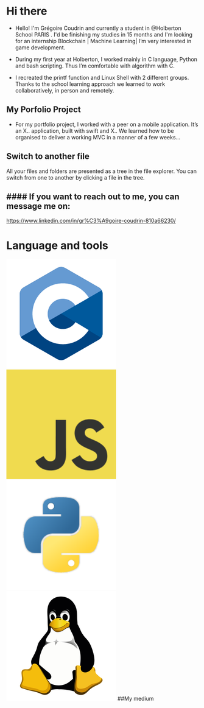 # Hi there

-   Hello! I'm Grégoire Coudrin and currently a student in @Holberton School PARIS . I'd be finishing my studies in 15 months and I'm looking for an internship Blockchain | Machine Learning| I’m very interested in game development.

-   During my first year at Holberton, I worked mainly in C language, Python and bash scripting. Thus I’m comfortable with algorithm with C.

-   I recreated the printf function and Linux Shell with 2 different groups. Thanks to the school learning approach we learned to work collaboratively, in person and remotely.

## My Porfolio Project

-   For my portfolio project, I worked with a peer on a mobile application. It’s an X.. application, built with swift and X.. We learned how to be organised to deliver a working MVC in a manner of a few weeks…

## Switch to another file

All your files and folders are presented as a tree in the file explorer. You can switch from one to another by clicking a file in the tree.

## #### If you want to reach out to me, you can message me on:

https://www.linkedin.com/in/gr%C3%A9goire-coudrin-810a66230/

# Language and tools 

![](https://raw.githubusercontent.com/github/explore/80688e429a7d4ef2fca1e82350fe8e3517d3494d/topics/c/c.png)
![](https://raw.githubusercontent.com/github/explore/80688e429a7d4ef2fca1e82350fe8e3517d3494d/topics/javascript/javascript.png)
![](https://raw.githubusercontent.com/github/explore/80688e429a7d4ef2fca1e82350fe8e3517d3494d/topics/python/python.png)
![](https://raw.githubusercontent.com/github/explore/80688e429a7d4ef2fca1e82350fe8e3517d3494d/topics/linux/linux.png)
##My medium
<!-- MEDIUM-STORY-LIST:START -->  
<!-- MEDIUM-STORY-LIST:END -->
